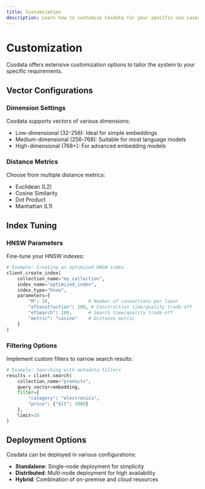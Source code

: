 ```yaml
---
title: Customization
description: Learn how to customize Cosdata for your specific use cases
---
```


# Customization

Cosdata offers extensive customization options to tailor the system to your specific requirements.

## Vector Configurations

### Dimension Settings

Cosdata supports vectors of various dimensions:

- Low-dimensional (32-256): Ideal for simple embeddings
- Medium-dimensional (256-768): Suitable for most language models
- High-dimensional (768+): For advanced embedding models

### Distance Metrics

Choose from multiple distance metrics:

- Euclidean (L2)
- Cosine Similarity
- Dot Product
- Manhattan (L1)

## Index Tuning

### HNSW Parameters

Fine-tune your HNSW indexes:

  ```python
  # Example: Creating an optimized HNSW index
  client.create_index(
      collection_name="my_collection",
      index_name="optimized_index",
      index_type="hnsw",
      parameters={
          "M": 16,              # Number of connections per layer
          "efConstruction": 200, # Construction time/quality trade-off
          "efSearch": 100,      # Search time/quality trade-off
          "metric": "cosine"    # Distance metric
      }
  )
  ```

### Filtering Options

Implement custom filters to narrow search results:

  ```python
  # Example: Searching with metadata filters
  results = client.search(
      collection_name="products",
      query_vector=embedding,
      filter={
          "category": "electronics",
          "price": {"$lt": 1000}
      },
      limit=10
  )
  ```

## Deployment Options

Cosdata can be deployed in various configurations:

- **Standalone**: Single-node deployment for simplicity
- **Distributed**: Multi-node deployment for high availability
- **Hybrid**: Combination of on-premise and cloud resources
